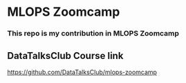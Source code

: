 # MLOPS Zoomcamp
### This repo is my contribution in MLOPS Zoomcamp
## DataTalksClub Course link
https://github.com/DataTalksClub/mlops-zoomcamp

